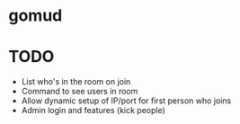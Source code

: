 # gomud

# TODO
* List who's in the room on join
* Command to see users in room
* Allow dynamic setup of IP/port for first person who joins
* Admin login and features (kick people)
